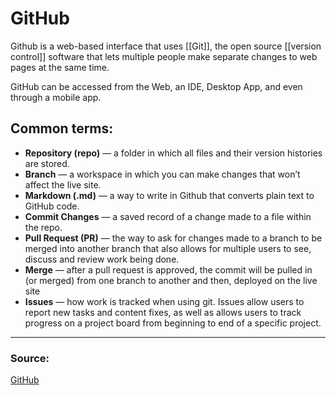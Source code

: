 # GitHub

 Github is a web-based interface that uses [[Git]], the open source [[version control]] software that lets multiple people make separate changes to web pages at the same time.
 
 GitHub can be accessed from the Web, an IDE, Desktop App, and even through a mobile app.

## Common terms:
-   **Repository (repo)** — a folder in which all files and their version histories are stored.
-   **Branch** — a workspace in which you can make changes that won’t affect the live site.
-   **Markdown (.md)** — a way to write in Github that converts plain text to GitHub code.
-   **Commit Changes** — a saved record of a change made to a file within the repo.
-   **Pull Request (PR)** — the way to ask for changes made to a branch to be merged into another branch that also allows for multiple users to see, discuss and review work being done.
-   **Merge** — after a pull request is approved, the commit will be pulled in (or merged) from one branch to another and then, deployed on the live site
-   **Issues** — how work is tracked when using git. Issues allow users to report new tasks and content fixes, as well as allows users to track progress on a project board from beginning to end of a specific project.
---

### Source:
[GitHub](https://github.com/)